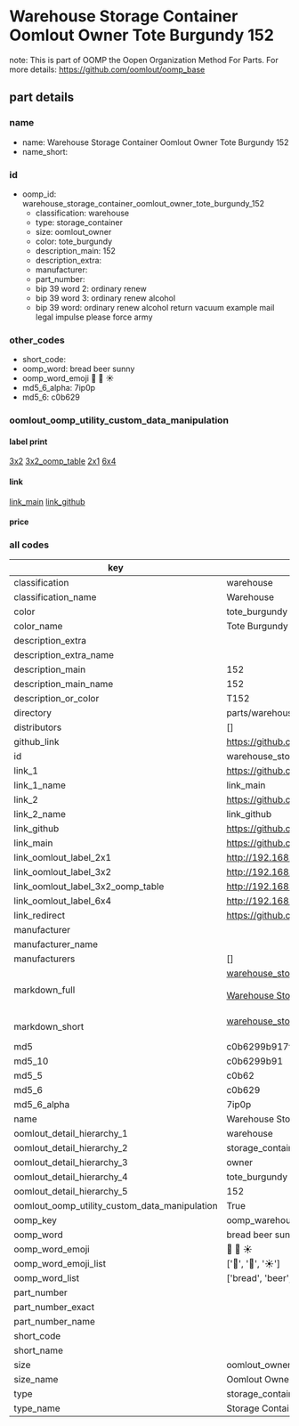 # Warehouse Storage Container Oomlout Owner Tote Burgundy 152  

note: This is part of OOMP the Oopen Organization Method For Parts. For more details: https://github.com/oomlout/oomp_base

##  part details
  







### name
* name: Warehouse Storage Container Oomlout Owner Tote Burgundy 152
* name_short: 
### id
* oomp_id: warehouse_storage_container_oomlout_owner_tote_burgundy_152
  * classification: warehouse
  * type: storage_container
  * size: oomlout_owner
  * color: tote_burgundy
  * description_main: 152
  * description_extra: 
  * manufacturer: 
  * part_number: 
  * bip 39 word 2: ordinary renew
  * bip 39 word 3: ordinary renew alcohol
  * bip 39 word: ordinary renew alcohol return vacuum example mail legal impulse please force army

### other_codes
* short_code: 
* oomp_word: bread beer sunny
* oomp_word_emoji :bread: :beer: :sunny:
* md5_6_alpha: 7ip0p
* md5_6: c0b629






### oomlout_oomp_utility_custom_data_manipulation
#### label print
[3x2](http://192.168.1.245:1112/?label=oomp%207ip0p)
[3x2_oomp_table](http://192.168.1.108:1112/?label=oomp%207ip0p)
[2x1](http://192.168.1.242:1112/?label=oomp%207ip0p)
[6x4](http://192.168.1.55:1112/?label=oomp%207ip0p)    

#### link

[link_main](https://github.com/oomlout/oomlout_oomp_version_1_messy/tree/main/parts/warehouse_storage_container_oomlout_owner_tote_burgundy_152) [link_github](https://github.com/oomlout/oomlout_oomp_version_1_messy/tree/main/parts/warehouse_storage_container_oomlout_owner_tote_burgundy_152)                             

#### price







### all codes 
| key | value |  
| --- | --- |  
| classification | warehouse |  
| classification_name | Warehouse |  
| color | tote_burgundy |  
| color_name | Tote Burgundy |  
| description_extra |  |  
| description_extra_name |  |  
| description_main | 152 |  
| description_main_name | 152 |  
| description_or_color | T152 |  
| directory | parts/warehouse_storage_container_oomlout_owner_tote_burgundy_152 |  
| distributors | [] |  
| github_link | https://github.com/oomlout/oomlout_oomp_part_src/tree/main/parts/warehouse_storage_container_oomlout_owner_tote_burgundy_152 |  
| id | warehouse_storage_container_oomlout_owner_tote_burgundy_152 |  
| link_1 | https://github.com/oomlout/oomlout_oomp_version_1_messy/tree/main/parts/warehouse_storage_container_oomlout_owner_tote_burgundy_152 |  
| link_1_name | link_main |  
| link_2 | https://github.com/oomlout/oomlout_oomp_version_1_messy/tree/main/parts/warehouse_storage_container_oomlout_owner_tote_burgundy_152 |  
| link_2_name | link_github |  
| link_github | https://github.com/oomlout/oomlout_oomp_version_1_messy/tree/main/parts/warehouse_storage_container_oomlout_owner_tote_burgundy_152 |  
| link_main | https://github.com/oomlout/oomlout_oomp_version_1_messy/tree/main/parts/warehouse_storage_container_oomlout_owner_tote_burgundy_152 |  
| link_oomlout_label_2x1 | http://192.168.1.242:1112/?label=oomp%207ip0p |  
| link_oomlout_label_3x2 | http://192.168.1.245:1112/?label=oomp%207ip0p |  
| link_oomlout_label_3x2_oomp_table | http://192.168.1.108:1112/?label=oomp%207ip0p |  
| link_oomlout_label_6x4 | http://192.168.1.55:1112/?label=oomp%207ip0p |  
| link_redirect | https://github.com/oomlout/oomlout_oomp_version_1_messy/tree/main/parts/warehouse_storage_container_oomlout_owner_tote_burgundy_152 |  
| manufacturer |  |  
| manufacturer_name |  |  
| manufacturers | [] |  
| markdown_full | [warehouse_storage_container_oomlout_owner_tote_burgundy_152](none)<br>[](none)<br>[Warehouse Storage Container Oomlout Owner Tote Burgundy 152](none)<br><br> |  
| markdown_short | [warehouse_storage_container_oomlout_owner_tote_burgundy_152](none)<br><br> |  
| md5 | c0b6299b917f70c539f84b820c2d8ce2 |  
| md5_10 | c0b6299b91 |  
| md5_5 | c0b62 |  
| md5_6 | c0b629 |  
| md5_6_alpha | 7ip0p |  
| name | Warehouse Storage Container Oomlout Owner Tote Burgundy 152 |  
| oomlout_detail_hierarchy_1 | warehouse |  
| oomlout_detail_hierarchy_2 | storage_container |  
| oomlout_detail_hierarchy_3 | owner |  
| oomlout_detail_hierarchy_4 | tote_burgundy |  
| oomlout_detail_hierarchy_5 | 152 |  
| oomlout_oomp_utility_custom_data_manipulation | True |  
| oomp_key | oomp_warehouse_storage_container_oomlout_owner_tote_burgundy_152 |  
| oomp_word | bread beer sunny |  
| oomp_word_emoji | :bread: :beer: :sunny: |  
| oomp_word_emoji_list | [':bread:', ':beer:', ':sunny:'] |  
| oomp_word_list | ['bread', 'beer', 'sunny'] |  
| part_number |  |  
| part_number_exact |  |  
| part_number_name |  |  
| short_code |  |  
| short_name |  |  
| size | oomlout_owner |  
| size_name | Oomlout Owner |  
| type | storage_container |  
| type_name | Storage Container |  

